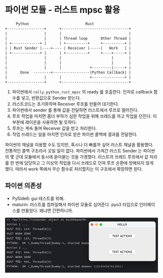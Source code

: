 # 파이썬 모듈 - 러스트 mpsc 활용

```
     Python                          Rust                          
+-----------------+      +-------------------------------+            
|                 |      |                               |            
|                 |      | Thread loop      Other Thread |            
| +-------------+ |      | +----------+     +----------+ |            
| | Rust Sender |---->---- | Receiver |-----|   Work   | |            
| +-------------+ |      | +----------+     +----+-----+ |            
|                 |      |                       |       |            
|                 |      |                       |       |            
|                 |      |             +---------|-----+ |            
|      Done  --------<-----------------|Python Callback| |            
|                 |      |             +---------------+ |            
+-----------------+      +-------------------------------+            
```

1. 파이썬에서 `rally_python_rust_mpsc` 의 ready 를 호출한다.
   인자로 callback 함수를 넣고, 반환값으로 Sender 받는다.
2. 러스트코드는 초기화하며 Receiver 루프를 만들어 대기한다.
3. 파이썬에서 sender 를 통해 값을 전달하면 러스트에서 루프로 떨어진다.
4. 루프 작업을 마치면 좀더 부하가 심한 작업을 위해 쓰레드를 까고 작업을 던진다. 
   이 부분에 레이온을 사용하면 될 듯하다.
5. 루프는 계속 돌며 Receiver 값을 받고 처리한다.
6. 작업 쓰레드는 일을 마치면 인자로 받은 파이썬 콜백에 결과를 전달한다.

파이썬의 채널을 이용할 수도 있지만, 혹시나 더 빠를까 싶어 러스트 채널을 활용했다.
전통적인 콜백 구조라서 꼬일 일이 없다.
파이썬에서 가져간 러스트 Sender 는 파이썬의 몇 군데 모듈에서 동시에 쏟아붇는 것을 가졍했다.
러스트의 쓰레드 루프에서 값 처리를 한 번에 담당하고 
그 이상의 작업을 다시 쓰레드로 던져 루프 순환에 방해되지 않게 했다.
따라서 work 쪽에서 무슨 함수로 처리할지는 이 구조에서 확장하면 된다.


## 파이썬 의존성
- PySide6: gui 테스트를 위해.
- maturin: 러스트를 컴파일해서 파이썬 모듈로 심어준다. 
  pyo3 타입으로 인터페이스를 만들었다. 왜냐면 간편하니까.


![ScreenShot](ScreenShot.png)

